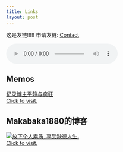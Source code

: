 ```yaml
---
title: Links
layout: post
---
```


这是友链!!!!! 申请友链:  [Contact](/pages/contact/)

<audio title="雨落花开 - WillYoga王颢霖,欧阳潇枫.mp3" controls src="https://nas-alist.itedev.com/d/blog/9a5e1d5f77f948fbaa563bd899f255f6.mp3" ></audio>


## Memos
[记录博主平静与疯狂<br />Click to visit.](https://memos.itedev.com/)

## Makabaka1880的博客
[![放下个人素质, 享受缺德人生.](https://makabaka1880.xyz/assets/Hero.webp)<br />Click to visit.](https://makabaka1880.xyz/)


